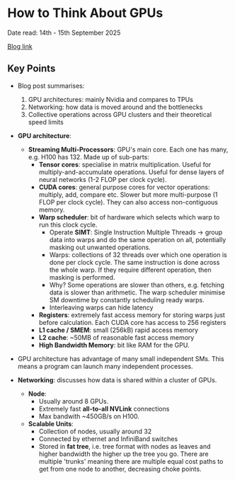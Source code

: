 # How to Think About GPUs

Date read: 14th - 15th September 2025

[Blog link](https://jax-ml.github.io/scaling-book/gpus/)

## Key Points
* Blog post summarises:
  1. GPU architectures: mainly Nvidia and compares to TPUs
  2. Networking: how data is moved around and the bottlenecks
  3. Collective operations across GPU clusters and their theoretical speed limits

* **GPU architecture**:
  * **Streaming Multi-Processors**: GPU's main core. Each one has many, e.g. H100 has 132. Made up of sub-parts:
    * **Tensor cores**: specialise in matrix multiplication. Useful for multiply-and-accumulate operations. Useful for dense layers of neural networks (1-2 FLOP per clock cycle).
    * **CUDA cores**: general purpose cores for vector operations: multiply, add, compare etc. Slower but more multi-purpose (1 FLOP per clock cycle). They can also access non-contiguous memory.
    * **Warp scheduler**: bit of hardware which selects which warp to run this clock cycle.
      * Operate **SIMT**: Single Instruction Multiple Threads -> group data into warps and do the same operation on all, potentially masking out unwanted operations.
      * Warps: collections of 32 threads over which one operation is done per clock cycle. The same instruction is done across the whole warp.
      If they require different operation, then masking is performed.
      * Why? Some operations are slower than others, e.g. fetching data is slower than arithmetic. The warp scheduler minimise SM downtime by constantly scheduling ready warps.
      * Interleaving warps can hide latency
    * **Registers**: extremely fast access memory for storing warps just before calculation. Each CUDA core has access to 256 registers
    * **L1 cache / SMEM**: small (256kB) rapid access memory
    * **L2 cache**: ~50MB of reasonable fast access memory
    * **High Bandwidth Memory**: bit like RAM for the GPU.
* GPU architecture has advantage of many small independent SMs. This means a program can launch many independent processes.

* **Networking**: discusses how data is shared within a cluster of GPUs.
  * **Node**:
    * Usually around 8 GPUs.
    * Extremely fast **all-to-all NVLink** connections
    * Max bandwith ~450GB/s on H100.
  * **Scalable Units**:
    * Collection of nodes, usually around 32
    * Connected by ethernet and InfiniBand switches
    * Stored in **fat tree**, i.e. tree format with nodes as leaves and higher bandwidth the higher up the tree you go.
    There are multiple 'trunks' meaning there are multiple equal cost paths to get from one node to another, decreasing 
    choke points.